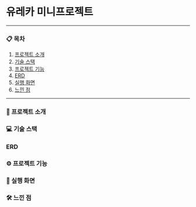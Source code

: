 <p align="center">
  <h1>유레카 미니프로젝트</h1>
</p>

---

### 📋 목차

1. [프로젝트 소개](#프로젝트-소개)
2. [기술 스택](#기술-스택)
3. [프로젝트 기능](#프로젝트-기능)
4. [ERD](#erd)
5. [실행 화면](#실행-화면)
6. [느낀 점](#느낀-점)
---

### 📝 프로젝트 소개

### 💻 기술 스택

### ERD

### ⚙️ 프로젝트 기능

### 📸 실행 화면

### 🛠️ 느낀 점